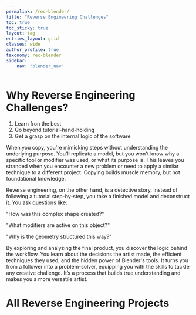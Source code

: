 ```yaml
---
permalink: /rec-blender/
title: "Reverse Engineering Challenges"
toc: true
toc_sticky: true
layout: tag
entries_layout: grid
classes: wide
author_profile: true
taxonomy: rec-blender
sidebar:
    nav: "blender_nav"
---
```


# Why Reverse Engineering Challenges?

1. Learn fron the best
2. Go beyond tutorial-hand-holding
3. Get a grasp on the internal logic of the software

When you copy, you're mimicking steps without understanding the underlying purpose. You'll replicate a model, but you won't know why a specific tool or modifier was used, or what its purpose is. This leaves you stranded when you encounter a new problem or need to apply a similar technique to a different project. Copying builds muscle memory, but not foundational knowledge.

Reverse engineering, on the other hand, is a detective story. Instead of following a tutorial step-by-step, you take a finished model and deconstruct it. You ask questions like:

"How was this complex shape created?"

"What modifiers are active on this object?"

"Why is the geometry structured this way?"

By exploring and analyzing the final product, you discover the logic behind the workflow. You learn about the decisions the artist made, the efficient techniques they used, and the hidden power of Blender's tools. It turns you from a follower into a problem-solver, equipping you with the skills to tackle any creative challenge.  It’s a process that builds true understanding and makes you a more versatile artist.

# All Reverse Engineering Projects